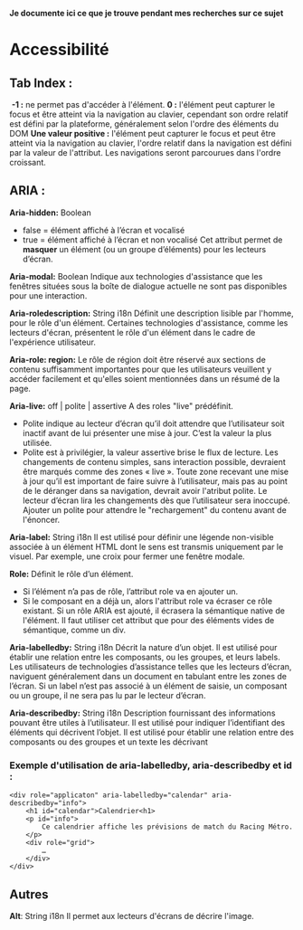 **Je documente ici ce que je trouve pendant mes recherches sur ce sujet**

# Accessibilité

## Tab Index :
​
**-1 :** ne permet pas d'accéder à l'élément.
​
**0 :** l'élément peut capturer le focus et être atteint via la navigation au clavier, cependant son ordre relatif est défini par la plateforme, généralement selon l'ordre des éléments du DOM
​
**Une valeur positive :** l'élément peut capturer le focus et peut être atteint via la navigation au clavier, l'ordre relatif dans la navigation est défini par la valeur de l'attribut. Les navigations seront parcourues dans l'ordre croissant.

## ARIA :

**Aria-hidden:** Boolean
* false = élément affiché à l’écran et vocalisé
* true = élément affiché à l’écran et non vocalisé
Cet attribut permet de **masquer** un élément (ou un groupe d’éléments) pour les lecteurs d’écran. 

**Aria-modal:** Boolean
Indique aux technologies d'assistance que les fenêtres situées sous la boîte de dialogue actuelle ne sont pas disponibles pour une interaction.

**Aria-roledescription:** String i18n
Définit une description lisible par l'homme, pour le rôle d'un élément.
Certaines technologies d'assistance, comme les lecteurs d'écran, présentent le rôle d'un élément dans le cadre de l'expérience utilisateur.

**Aria-role: region:**
Le rôle de région doit être réservé aux sections de contenu suffisamment importantes pour que les utilisateurs veuillent y accéder facilement et qu'elles soient mentionnées dans un résumé de la page.

**Aria-live:** off | polite | assertive
A des roles "live" prédéfinit.
* Polite indique au lecteur d’écran qu’il doit attendre que l’utilisateur soit inactif avant de lui présenter une mise à jour. C’est la valeur la plus utilisée.
* Polite est à privilégier, la valeur assertive brise le flux de lecture.
Les changements de contenu simples, sans interaction possible, devraient être marqués comme des zones « live ».
Toute zone recevant une mise à jour qu’il est important de faire suivre à l’utilisateur, mais pas au point de le déranger dans sa navigation, devrait avoir l'atribut polite. Le lecteur d’écran lira les changements dès que l’utilisateur sera inoccupé.
Ajouter un polite pour attendre le "rechargement" du contenu avant de l'énoncer.

**Aria-label:** String i18n
Il est utilisé pour définir une légende non-visible associée à un élément HTML dont le sens est transmis uniquement par le visuel.
Par exemple, une croix pour fermer une fenêtre modale.

**Role:** Définit le rôle d’un élément.
* Si l’élément n’a pas de rôle, l’attribut role va en ajouter un.
* Si le composant en a déjà un, alors l'attribut role va écraser ce rôle existant.
Si un rôle ARIA est ajouté, il écrasera la sémantique native de l'élément. Il faut utiliser cet attribut que pour des éléments vides de sémantique, comme un div.

**Aria-labelledby:** String i18n
Décrit la nature d’un objet.
Il est utilisé pour établir une relation entre les composants, ou les groupes, et leurs labels. Les utilisateurs de technologies d’assistance telles que les lecteurs d’écran, naviguent généralement dans un document en tabulant entre les zones de l’écran. Si un label n’est pas associé à un élément de saisie, un composant ou un groupe, il ne sera pas lu par le lecteur d’écran.

**Aria-describedby:** String i18n
Description fournissant des informations pouvant être utiles à l’utilisateur.
Il est utilisé pour indiquer l’identifiant des éléments qui décrivent l’objet. Il est utilisé pour établir une relation entre des composants ou des groupes et un texte les décrivant

### Exemple d'utilisation de aria-labelledby, aria-describedby et id :

```
<div role="applicaton" aria-labelledby="calendar" aria-describedby="info">
    <h1 id="calendar">Calendrier<h1>
    <p id="info">
        Ce calendrier affiche les prévisions de match du Racing Métro.
    </p>
    <div role="grid">
        …
    </div>
</div>
```

## Autres

**Alt**: String i18n
Il permet aux lecteurs d'écrans de décrire l'image.